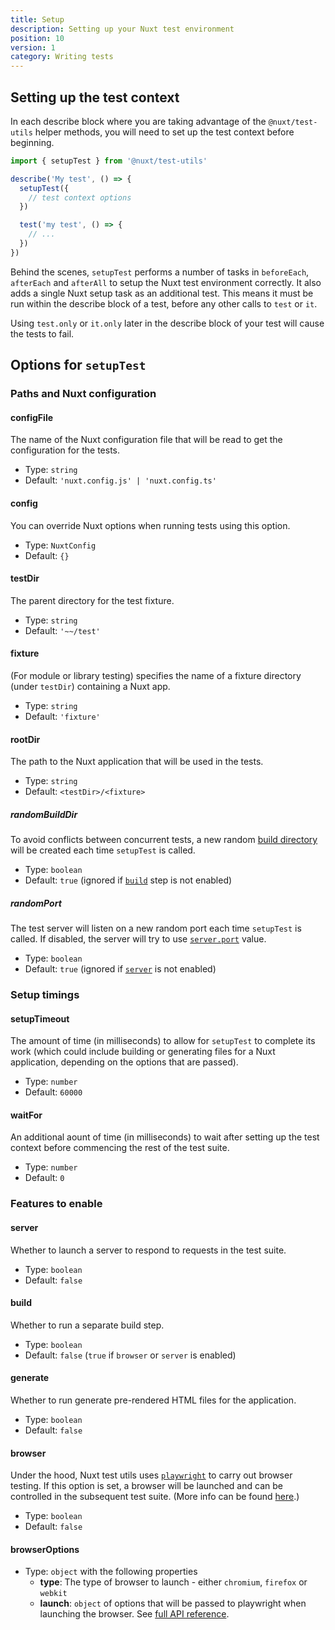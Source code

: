 ```yaml
---
title: Setup
description: Setting up your Nuxt test environment
position: 10
version: 1
category: Writing tests
---
```


## Setting up the test context

In each describe block where you are taking advantage of the `@nuxt/test-utils` helper methods, you will need to set up the test context before beginning.

```js
import { setupTest } from '@nuxt/test-utils'

describe('My test', () => {
  setupTest({
    // test context options
  })

  test('my test', () => {
    // ...
  })
})
```

Behind the scenes, `setupTest` performs a number of tasks in `beforeEach`, `afterEach` and `afterAll` to setup the Nuxt test environment correctly. It also adds a single Nuxt setup task as an additional test. This means it must be run within the describe block of a test, before any other calls to `test` or `it`. 

<alert type="warning">

Using `test.only` or `it.only` later in the describe block of your test will cause the tests to fail.

</alert>

## Options for `setupTest`

### Paths and Nuxt configuration

#### configFile

The name of the Nuxt configuration file that will be read to get the configuration for the tests.

* Type: `string`
* Default: `'nuxt.config.js' | 'nuxt.config.ts'`

#### config

You can override Nuxt options when running tests using this option.

* Type: `NuxtConfig`
* Default: `{}`

#### testDir

The parent directory for the test fixture.

* Type: `string`
* Default: `'~~/test'`
  
#### fixture

(For module or library testing) specifies the name of a fixture directory (under `testDir`) containing a Nuxt app.

* Type: `string`
* Default: `'fixture'`
  
#### rootDir

The path to the Nuxt application that will be used in the tests.

* Type: `string`
* Default: `<testDir>/<fixture>`

##### randomBuildDir

To avoid conflicts between concurrent tests, a new random [build directory](https://nuxtjs.org/docs/2.x/configuration-glossary/configuration-builddir) will be created each time `setupTest` is called.

* Type: `boolean`
* Default: `true` (ignored if [`build`](#build) step is not enabled)

##### randomPort

The test server will listen on a new random port each time `setupTest` is called. If disabled, the server will try to use [`server.port`](https://nuxtjs.org/docs/2.x/configuration-glossary/configuration-server) value.

* Type: `boolean`
* Default: `true` (ignored if [`server`](#server) is not enabled)


### Setup timings

#### setupTimeout

The amount of time (in milliseconds) to allow for `setupTest` to complete its work (which could include building or generating files for a Nuxt application, depending on the options that are passed).

* Type: `number`
* Default: `60000`

#### waitFor

An additional aount of time (in milliseconds) to wait after setting up the test context before commencing the rest of the test suite.

* Type: `number`
* Default: `0`

### Features to enable

#### server

Whether to launch a server to respond to requests in the test suite.

* Type: `boolean`
* Default: `false`

#### build

Whether to run a separate build step.

* Type: `boolean`
* Default: `false` (`true` if `browser` or `server` is enabled)
  
#### generate

Whether to run generate pre-rendered HTML files for the application.

* Type: `boolean`
* Default: `false`
  
#### browser

Under the hood, Nuxt test utils uses [`playwright`](https://playwright.dev/) to carry out browser testing. If this option is set, a browser will be launched and can be controlled in the subsequent test suite. (More info can be found [here](/api-reference/browser-testing).)

* Type: `boolean`
* Default: `false`

#### browserOptions
* Type: `object` with the following properties
  - **type**: The type of browser to launch - either `chromium`, `firefox` or `webkit`
  - **launch**: `object` of options that will be passed to playwright when launching the browser. See [full API reference](https://playwright.dev/#version=master&path=docs%2Fapi.md&q=browsertypelaunchoptions).
  
